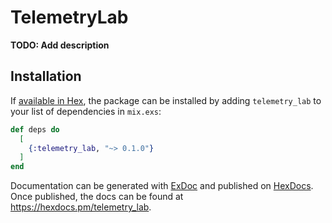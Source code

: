 # TelemetryLab

**TODO: Add description**

## Installation

If [available in Hex](https://hex.pm/docs/publish), the package can be installed
by adding `telemetry_lab` to your list of dependencies in `mix.exs`:

```elixir
def deps do
  [
    {:telemetry_lab, "~> 0.1.0"}
  ]
end
```

Documentation can be generated with [ExDoc](https://github.com/elixir-lang/ex_doc)
and published on [HexDocs](https://hexdocs.pm). Once published, the docs can
be found at <https://hexdocs.pm/telemetry_lab>.

